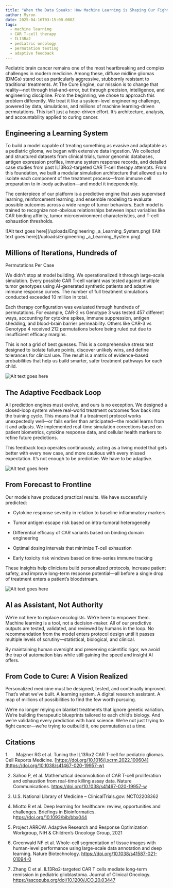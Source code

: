 ```yaml
---
title: "When the Data Speaks: How Machine Learning is Shaping Our Fight"
author: Myron
date: 2025-04-16T03:15:00.000Z
tags:
  - machine learning
  - CAR T-cell therapy
  - IL13Ra2
  - pediatric oncology
  - permutation testing
  - adaptive feedback
---
```

Pediatric brain cancer remains one of the most heartbreaking
and complex challenges in modern medicine. Among these, diffuse midline gliomas
(DMGs) stand out as particularly aggressive, stubbornly resistant to
traditional treatments. At The Cure Engine, our mission is to change that
reality—not through trial-and-error, but through precision, intelligence, and
engineering discipline. From the beginning, we chose to approach this problem
differently. We treat it like a system-level engineering challenge, powered by
data, simulations, and millions of machine learning-driven permutations. This
isn’t just a hope-driven effort. It’s architecture, analysis, and accountability
applied to curing cancer.

## Engineering a Learning System

To build a model capable of treating something as evasive
and adaptable as a pediatric glioma, we began with extensive data ingestion. We
collected and structured datasets from clinical trials, tumor genomic
databases, antigen expression profiles, immune system response records, and
detailed case studies from past IL13Rα2-targeted CAR T-cell therapy attempts.
From this foundation, we built a modular simulation architecture that allowed
us to isolate each component of the treatment process—from immune cell preparation
to in-body activation—and model it independently.

The centerpiece of our platform is a predictive engine that uses supervised
learning, reinforcement learning, and ensemble modeling to evaluate possible
outcomes across a wide range of tumor behaviors. Each model is trained to
recognize non-obvious relationships between input variables like CAR binding
affinity, tumor microenvironment characteristics, and T-cell exhaustion
thresholds.

![Alt text goes here](/uploads/Engineering _a_Learning_System.png)
![Alt text goes here](/uploads/Engineering _a_Learning_System.png)

## Millions of Iterations, Hundreds of
Permutations Per Case

We didn't stop at model building. We operationalized it
through large-scale simulation. Every possible CAR T-cell variant was tested
against multiple tumor genotypes using AI-generated synthetic patients and
adaptive immune response curves. The number of full treatment simulations
conducted exceeded 10 million in total.

Each therapy configuration was evaluated through hundreds of permutations. For
example, CAR-2 vs Genotype 3 was tested 457 different ways, accounting for
cytokine spikes, immune suppression, antigen shedding, and blood-brain barrier
permeability. Others like CAR-3 vs Genotype 4 received 212 permutations before
being ruled out due to insufficient efficacy margins.

This is not a grid of best guesses. This is a comprehensive stress test
designed to isolate failure points, discover unlikely wins, and define
tolerances for clinical use. The result is a matrix of evidence-based
probabilities that help us build smarter, safer treatment pathways for each
child.

![Alt text goes here](/uploads/Permutation_Testing_Matrix.png)

## The Adaptive Feedback Loop

All prediction engines must evolve, and ours is no
exception. We designed a closed-loop system where real-world treatment outcomes
flow back into the training cycle. This means that if a treatment protocol
works unexpectedly well—or fails earlier than anticipated—the model learns from
it and adjusts. We implemented real-time simulation corrections based on
patient biometrics, cytokine response data, and cellular health markers to
refine future predictions.

This feedback loop operates continuously, acting as a living model that gets
better with every new case, and more cautious with every missed expectation.
It’s not enough to be predictive. We have to be adaptive.

![Alt text goes here](/uploads/Adaptive_Feedback_Loop.png)

## From Forecast to Frontline

Our models have produced practical results. We have
successfully predicted:

- Cytokine response severity in relation to baseline inflammatory markers

- Tumor antigen escape risk based on intra-tumoral heterogeneity

- Differential efficacy of CAR variants based on binding domain engineering

- Optimal dosing intervals that minimize T-cell exhaustion

- Early toxicity risk windows based on time-series immune tracking

These insights help clinicians build personalized protocols, increase patient
safety, and improve long-term response potential—all before a single drop of
treatment enters a patient’s bloodstream.

![Alt text goes here](/uploads/Forecast_to_Frontline.png)

## AI as Assistant, Not Authority

We’re not here to replace oncologists. We’re here to empower
them. Machine learning is a tool, not a decision-maker. All of our predictive
outputs are tested, validated, and reviewed by humans in the loop. No
recommendation from the model enters protocol design until it passes multiple
levels of scrutiny—statistical, biological, and clinical.

By maintaining human oversight and preserving scientific rigor, we avoid the
trap of automation bias while still gaining the speed and insight AI offers.

## From Code to Cure: A Vision Realized

Personalized medicine must be designed, tested, and
continually improved. That’s what we’ve built. A learning system. A digital
research assistant. A map of millions of possibilities to find the few worth
pursuing.

We’re no longer relying on blanket treatments that ignore genetic variation.
We’re building therapeutic blueprints tailored to each child’s biology. And
we’re validating every prediction with hard science. We’re not just trying to
fight cancer—we’re trying to outbuild it, one permutation at a time.

## Citations

1.     
Majzner
RG et al. Tuning the IL13Rα2 CAR T-cell for pediatric gliomas. Cell
Reports Medicine. [https://doi.org/10.1016/j.xcrm.2022.100604](https://doi.org/10.1038/s41467-020-19957-w)

2. Sahoo P, et al. Mathematical deconvolution of CAR T-cell proliferation and
exhaustion from real-time killing assay data. Nature Communications.
<https://doi.org/10.1038/s41467-020-19957-w>

3. U.S. National Library of Medicine – ClinicalTrials.gov: NCT02208362

4. Miotto R et al. Deep learning for healthcare: review, opportunities and
challenges. Briefings in Bioinformatics. h<ttps://doi.org/10.1093/bib/bbx044>

5. Project ARROW. Adaptive Research and Response Optimization Workgroup, NIH
& Children’s Oncology Group, 2021

6. Greenwald NF et al. Whole-cell segmentation of tissue images with
human-level performance using large-scale data annotation and deep learning. Nature Biotechnology.
<https://doi.org/10.1038/s41587-021-01094-0>

7. Zhang C et al. IL13Rα2-targeted CAR T cells mediate long-term
remission in pediatric glioblastoma. Journal of Clinical Oncology. <https://ascopubs.org/doi/10.1200/JCO.20.03447>
